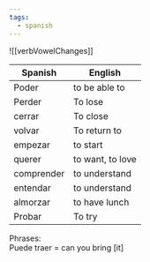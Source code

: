 ```yaml
---
tags:
  - spanish
---
```


![[verbVowelChanges]]

| Spanish    | English          |
| ---------- | ---------------- |
| Poder      | to be able to    |
| Perder     | To lose          |
| cerrar     | To close         |
| volvar     | To return to     |
| empezar    | to start         |
| querer     | to want, to love |
| comprender | to understand    |
| entendar   | to understand    |
| almorzar   | to have lunch    |
| Probar     | To try           |

Phrases:  
Puede traer = can you bring \[it]
